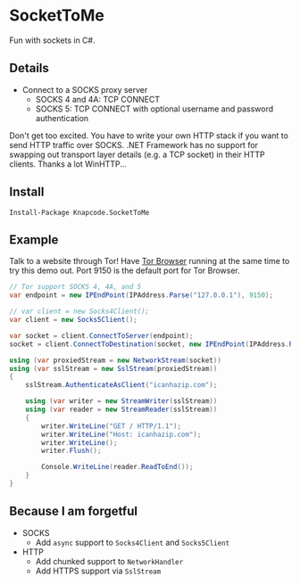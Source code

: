 # SocketToMe

Fun with sockets in C#.

## Details

- Connect to a SOCKS proxy server
  - SOCKS 4 and 4A: TCP CONNECT
  - SOCKS 5: TCP CONNECT with optional username and password authentication

Don't get too excited. You have to write your own HTTP stack if you want to send HTTP traffic over SOCKS. .NET Framework has no support for swapping out transport layer details (e.g. a TCP socket) in their HTTP clients. Thanks a lot WinHTTP...

## Install

```
Install-Package Knapcode.SocketToMe
```

## Example

Talk to a website through Tor! Have [Tor Browser](https://www.torproject.org/download/download-easy.html.en) running at the same time to try this demo out. Port 9150 is the default port for Tor Browser.

```csharp
// Tor support SOCKS 4, 4A, and 5
var endpoint = new IPEndPoint(IPAddress.Parse("127.0.0.1"), 9150);

// var client = new Socks4Client();
var client = new Socks5Client();

var socket = client.ConnectToServer(endpoint);
socket = client.ConnectToDestination(socket, new IPEndPoint(IPAddress.Parse("104.238.136.31"), 443));

using (var proxiedStream = new NetworkStream(socket))
using (var sslStream = new SslStream(proxiedStream))
{
    sslStream.AuthenticateAsClient("icanhazip.com");

    using (var writer = new StreamWriter(sslStream))
    using (var reader = new StreamReader(sslStream))
    {
        writer.WriteLine("GET / HTTP/1.1");
        writer.WriteLine("Host: icanhazip.com");
        writer.WriteLine();
        writer.Flush();

        Console.WriteLine(reader.ReadToEnd());
    }
}
```

## Because I am forgetful

- SOCKS
  - Add `async` support to `Socks4Client` and `Socks5Client`
- HTTP
  - Add chunked support to `NetworkHandler`
  - Add HTTPS support via `SslStream`
